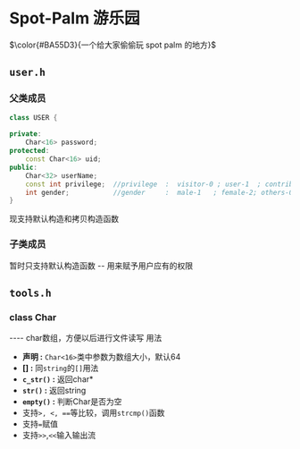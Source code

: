 # Spot-Palm 游乐园

  $\color{#BA55D3}{一个给大家偷偷玩 spot palm 的地方}$ 

## `user.h`

### 父类成员
```cpp
class USER {
  
private:
    Char<16> password;
protected:
    const Char<16> uid;
public:
    Char<32> userName;
    const int privilege;  //privilege  :  visitor-0 ; user-1  ; contributor-3 ; leader-7.
    int gender;           //gender     :  male-1   ; female-2; others-0.
}
  ```
现支持默认构造和拷贝构造函数

### 子类成员
暂时只支持默认构造函数 -- 用来赋予用户应有的权限


## `tools.h`

### class Char

---- char数组，方便以后进行文件读写
用法
* **声明 :** `Char<16>`类中参数为数组大小，默认64 
* **[] :** 同`string`的`[]`用法
* **`c_str()` :** 返回char*
* **`str()` :** 返回string
* **`empty()` :** 判断Char是否为空
* 支持`>, <, ==`等比较，调用`strcmp()`函数
* 支持`=`赋值
* 支持`>>`,`<<`输入输出流
